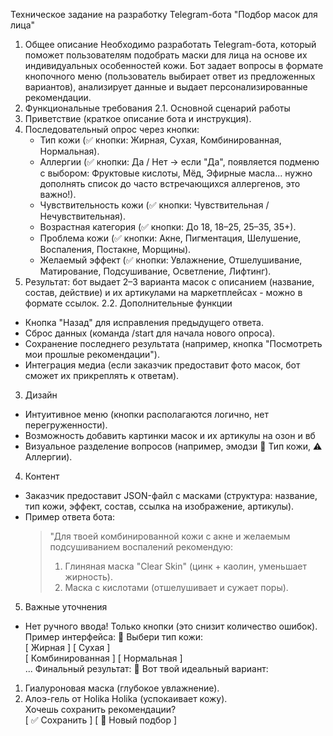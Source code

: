 Техническое задание на разработку Telegram-бота "Подбор масок для лица"
1. Общее описание
Необходимо разработать Telegram-бота, который поможет пользователям подобрать маски для лица на основе их индивидуальных особенностей кожи. Бот задает вопросы в формате кнопочного меню (пользователь выбирает ответ из предложенных вариантов), анализирует данные и выдает персонализированные рекомендации.  
2. Функциональные требования
2.1. Основной сценарий работы
1. Приветствие (краткое описание бота и инструкция).  
2. Последовательный опрос через кнопки:
   - Тип кожи (✅ кнопки: Жирная, Сухая, Комбинированная, Нормальная).  
   - Аллергии (✅ кнопки: Да / Нет → если "Да", появляется подменю с выбором: Фруктовые кислоты, Мёд, Эфирные масла... нужно дополнять список до часто встречающихся аллергенов, это важно!).  
   - Чувствительность кожи (✅ кнопки: Чувствительная / Нечувствительная).  
   - Возрастная категория (✅ кнопки: До 18, 18–25, 25–35, 35+).  
   - Проблема кожи (✅ кнопки: Акне, Пигментация, Шелушение, Воспаления, Постакне, Морщины).  
   - Желаемый эффект (✅ кнопки: Увлажнение, Отшелушивание, Матирование, Подсушивание, Осветление, Лифтинг).  
3. Результат: бот выдает 2–3 варианта масок с описанием (название, состав, действие) и их артикулами на маркетплейсах - можно в формате ссылок.
2.2. Дополнительные функции
- Кнопка "Назад" для исправления предыдущего ответа.  
- Сброс данных (команда /start для начала нового опроса).  
- Сохранение последнего результата (например, кнопка "Посмотреть мои прошлые рекомендации").  
- Интеграция медиа (если заказчик предоставит фото масок, бот сможет их прикреплять к ответам).  
3. Дизайн
- Интуитивное меню (кнопки располагаются логично, нет перегруженности).  
- Возможность добавить картинки масок и их артикулы на озон и вб
- Визуальное разделение вопросов (например, эмодзи 🧴 Тип кожи, ⚠️ Аллергии).  
4. Контент
- Заказчик предоставит JSON-файл с масками (структура: название, тип кожи, эффект, состав, ссылка на изображение, артикулы).  
- Пример ответа бота:  
   > "Для твоей комбинированной кожи с акне и желаемым подсушиванием воспалений рекомендую:
   > 1. Глиняная маска "Clear Skin" (цинк + каолин, уменьшает жирность).  
   > 2. Маска с кислотами (отшелушивает и сужает поры).  
5. Важные уточнения 
- Нет ручного ввода! Только кнопки (это снизит количество ошибок).  
Пример интерфейса:
🧴 Выбери тип кожи:  
[ Жирная ]  [ Сухая ]  
[ Комбинированная ]  [ Нормальная ]  
...
Финальный результат:
🎉 Вот твой идеальный вариант:  
1. Гиалуроновая маска (глубокое увлажнение).  
2. Алоэ-гель от Holika Holika (успокаивает кожу).  
Хочешь сохранить рекомендации?  
[ ✅ Сохранить ]  [ 🔄 Новый подбор ]
